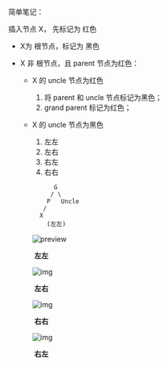 简单笔记：

插入节点 X， 先标记为 红色

- X为 根节点，标记为 黑色

- X 非 根节点，且 parent 节点为红色：

    - X 的 uncle 节点为红色

        1. 将 parent 和 uncle 节点标记为黑色；
        2. grand parent 标记为红色；

    - X 的 uncle 节点为黑色

        1. 左左
        2. 左右
        3. 右左
        4. 右右

        ```
              G
             / \ 
            P   Uncle
           /
          X
            (左左)
        ```

        ![preview](https://pic1.zhimg.com/v2-9e139a0f8b4a5e00ca8e643e2130403c_r.jpg)

        ​										**左左**

         ![img](https://pic4.zhimg.com/80/v2-3fb33fbb3a42e34ed8a058a047a44cc3_720w.jpg)

        ​									     **左右**

        ![img](https://pic4.zhimg.com/80/v2-62a42ada09cb4547191aa4b9051c7c23_720w.jpg)

        ​									    **右右**

        ![img](https://pic4.zhimg.com/80/v2-210d1400ea1b098dfe1582589a6064c3_720w.jpg)

        ​								       **右左**

        